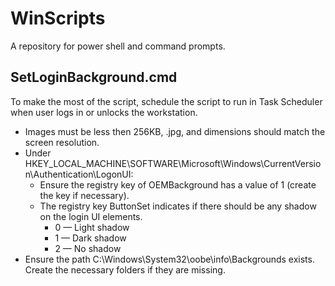 WinScripts
==========

A repository for power shell and command prompts.

## SetLoginBackground.cmd ##

To make the most of the script, schedule the script to run in Task Scheduler when user logs in or unlocks the workstation.

* Images must be less then 256KB, .jpg, and dimensions should match the screen resolution.
* Under HKEY_LOCAL_MACHINE\SOFTWARE\Microsoft\Windows\CurrentVersion\Authentication\LogonUI:
    * Ensure the registry key of OEMBackground has a value of 1 (create the key if necessary).
    * The registry key ButtonSet indicates if there should be any shadow on the login UI elements.
        * 0 — Light shadow
        * 1 — Dark shadow
        * 2 — No shadow
* Ensure the path C:\Windows\System32\oobe\info\Backgrounds exists. Create the necessary folders if they are missing.
